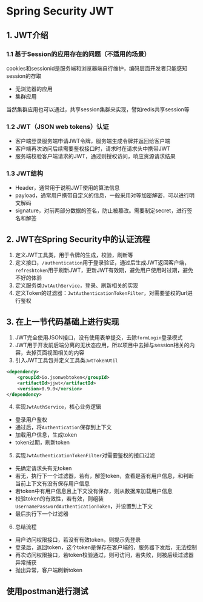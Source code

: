 # Spring Security JWT

## 1. JWT介绍

### 1.1 基于Session的应用存在的问题（不适用的场景）

cookies和sessionid是服务端和浏览器端自行维护，编码层面开发者只能感知session的存取

- 无浏览器的应用
- 集群应用

当然集群应用也可以通过，共享session集群来实现，譬如redis共享session等

### 1.2 JWT（JSON web tokens）认证

- 客户端登录服务端申请JWT令牌，服务端生成令牌并返回给客户端
- 客户端再次访问后续需要鉴权接口时，请求时在请求头中携带JWT
- 服务端校验客户端请求的JWT，通过则授权访问，响应资源请求结果

### 1.3 JWT结构

- Header，通常用于说明JWT使用的算法信息
- payload，通常用户携带自定义的信息，一般采用对等加密解密，可以进行明文解码
- signature，对前两部分数据的签名，防止被篡改。需要制定secret，进行签名和解签

## 2. JWT在Spring Security中的认证流程

1. 定义JWT工具类，用于令牌的生成，校验，刷新等
2. 定义接口，```/authentication```用于登录验证，通过后生成JWT返回客户端，
```refreshtoken```用于刷新JWT，更新JWT有效期，避免用户使用时过期，避免不好的体验
3. 定义服务类```JwtAuthService```，登录、刷新相关的实现
4. 定义Token的过滤器：```JwtAuthenticationTokenFilter```，对需要鉴权的url进行鉴权

## 3. 在上一节代码基础上进行实现

1. JWT完全使用JSON接口，没有使用表单提交，去除```formLogin```登录模式
2. JWT用于开发前后端分离的无状态应用，所以项目中去掉与session相关的内容，去掉页面视图相关的内容
3. 引入JWT工具包并定义工具类```JwtTokenUtil```

```xml
<dependency>
    <groupId>io.jsonwebtoken</groupId>
    <artifactId>jjwt</artifactId>
    <version>0.9.0</version>
</dependency>
```

4. 实现```JwtAuthService```，核心业务逻辑
- 登录用户鉴权
- 通过后，将```Authentication```保存到上下文
- 加载用户信息，生成token
- token过期，刷新token

5. 实现```JwtAuthenticationTokenFilter```对需要鉴权的接口过滤

- 先确定请求头有无token
- 若无，执行下一个过滤器，若有，解签token，查看是否有用户信息，和判断当前上下文有没有保存用户信息
- 若token中有用户信息且上下文没有保存，则从数据库加载用户信息
- 校验token的有效性，若有效，则组装```UsernamePasswordAuthenticationToken```，并设置到上下文
- 最后执行下一个过滤器

6. 总结流程

- 用户访问权限接口，若没有有效token，则提示先登录
- 登录后，返回token，这个token是保存在客户端的，服务器下发后，无法控制
- 再次访问权限接口，若token校验通过，则可访问，若失败，则被后续过滤器异常捕获
- 抛出异常，客户端刷新token


## 使用postman进行测试

